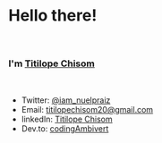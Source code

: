 <h1>Hello there!</h1>
<br>
<h3>I'm <a href="https://twitter.com/iam_nuelpraiz" traget="_blank">Titilope Chisom</a></h3>
<br>
<ul>
  <li>Twitter: <a href="https://twitter.com/iam_nuelpraiz" target="_blank">@iam_nuelpraiz</a></li>
  <li>Email: <a href="mailto: titilopechisom20@gmail.com" target="_blank">titilopechisom20@gmail.com</a></li>
  <li>linkedIn: <a href="https://www.linkedin.com/in/titilope-chisom-onifade-7372681b2/">Titilope Chisom</a></li>
  <li>Dev.to: <a href="https://dev.to/codingambivert">codingAmbivert</a></li>
</ul>
